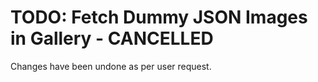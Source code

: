 # TODO: Fetch Dummy JSON Images in Gallery - CANCELLED

Changes have been undone as per user request.

